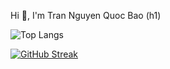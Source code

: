  Hi 👋, I'm Tran Nguyen Quoc Bao (h1)
 
![Top Langs](https://github-readme-stats.vercel.app/api/top-langs/?username=tnqbao&layout=compact)
  
[![GitHub Streak](https://streak-stats.demolab.com?user=tnqbao&border_radius=5&date_format=%5BY%20%5DM%20j)](https://git.io/streak-stats)
<!--
**tnqbao/tnqbao** is a ✨ _special_ ✨ repository because its `README.md` (this file) appears on your GitHub profile.

Here are some ideas to get you started:

- 🔭 I’m currently working on ...
- 🌱 I’m currently learning ...
- 👯 I’m looking to collaborate on ...
- 🤔 I’m looking for help with ...
- 💬 Ask me about ...
- 📫 How to reach me: ...
- 😄 Pronouns: ...
- ⚡ Fun fact: ...
-->
